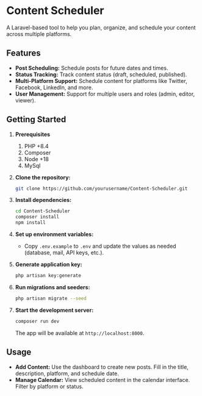 # Content Scheduler
A Laravel-based tool to help you plan, organize, and schedule your content across multiple platforms.

## Features

- **Post Scheduling:** Schedule posts for future dates and times.
- **Status Tracking:** Track content status (draft, scheduled, published).
- **Multi-Platform Support:** Schedule content for platforms like Twitter, Facebook, LinkedIn, and more.
- **User Management:** Support for multiple users and roles (admin, editor, viewer).


## Getting Started
1. **Prerequisites**
   1. PHP +8.4
   2. Composer
   3. Node +18
   4. MySql 

2. **Clone the repository:**
    ```bash
    git clone https://github.com/yourusername/Content-Scheduler.git
    ```

3. **Install dependencies:**
    ```bash
    cd Content-Scheduler
    composer install
    npm install
    ```

4. **Set up environment variables:**
    - Copy `.env.example` to `.env` and update the values as needed (database, mail, API keys, etc.).

5. **Generate application key:**
    ```bash
    php artisan key:generate
    ```

6. **Run migrations and seeders:**
    ```bash
    php artisan migrate --seed
    ```

7. **Start the development server:**
    ```bash
    composer run dev
    ```
    The app will be available at `http://localhost:8000`.

## Usage

- **Add Content:** Use the dashboard to create new posts. Fill in the title, description, platform, and schedule date.
- **Manage Calendar:** View scheduled content in the calendar interface. Filter by platform or status.
